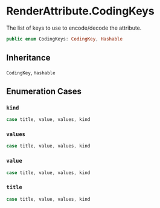 # RenderAttribute.CodingKeys

The list of keys to use to encode/decode the attribute.

``` swift
public enum CodingKeys: CodingKey, Hashable 
```

## Inheritance

`CodingKey`, `Hashable`

## Enumeration Cases

### `kind`

``` swift
case title, value, values, kind
```

### `values`

``` swift
case title, value, values, kind
```

### `value`

``` swift
case title, value, values, kind
```

### `title`

``` swift
case title, value, values, kind
```

